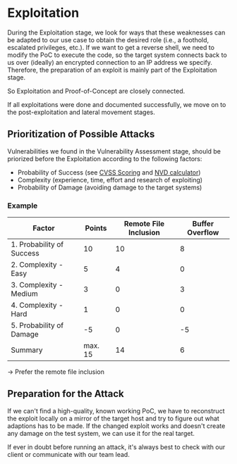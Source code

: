 # Exploitation
During the Exploitation stage, we look for ways that these weaknesses can be adapted to our use case to obtain the desired role (i.e., a foothold, escalated privileges, etc.). If we want to get a reverse shell, we need to modify the PoC to execute the code, so the target system connects back to us over (ideally) an encrypted connection to an IP address we specify. Therefore, the preparation of an exploit is mainly part of the Exploitation stage.

So Exploitation and Proof-of-Concept are closely connected.

If all exploitations were done and documented successfully, we move on to the post-exploitation and lateral movement stages.

## Prioritization of Possible Attacks
Vulnerabilities we found in the Vulnerability Assessment stage, should be priorized before the Exploitation according to the following factors:
* Probability of Success (see [CVSS Scoring](https://nvd.nist.gov/vuln-metrics/cvss) and [NVD calculator](https://nvd.nist.gov/vuln-metrics/cvss/v3-calculator))
* Complexity (experience, time, effort and research of exploiting)
* Probability of Damage (avoiding damage to the target systems)

### Example
| Factor                    | Points  | Remote File Inclusion | Buffer Overflow |
| ------------------------- | ------- | --------------------- | --------------- |
| 1. Probability of Success | 10      | 10                    | 8               |
| 2. Complexity - Easy      | 5       | 4                     | 0               |
| 3. Complexity - Medium    | 3       | 0                     | 3               |
| 4. Complexity - Hard      | 1	      | 0	                  | 0               |
| 5. Probability of Damage  | -5      | 0                     | -5              |
| Summary                   | max. 15 | 14                    | 6               |

-> Prefer the remote file inclusion

## Preparation for the Attack
If we can't find a high-quality, known working PoC, we have to reconstruct the exploit locally on a mirror of the target host and try to figure out what adaptions has to be made. If the changed exploit works and doesn't create any damage on the test system, we can use it for the real target.

If ever in doubt before running an attack, it's always best to check with our client or communicate with our team lead.
